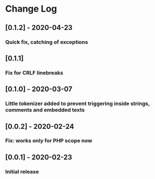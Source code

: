 # Change Log

## [0.1.2] - 2020-04-23
### Quick fix, catching of exceptions

## [0.1.1]
### Fix for CRLF linebreaks

## [0.1.0] - 2020-03-07
### Little tokenizer added to prevent triggering inside strings, comments and embedded texts

## [0.0.2] - 2020-02-24
### Fix: works only for PHP scope now

## [0.0.1] - 2020-02-23
### Initial release

